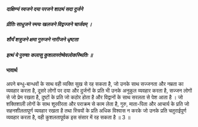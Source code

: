 ##### दाक्षिण्यं स्वजने दया परजने शाठ्यं सदा दुर्जने
##### प्रीतिः साधुजने स्मयः खलजने विद्वज्जने चार्जवम् ।
##### शौर्यं शत्रुजने क्षमा गुरुजने नारीजने धृष्टता
##### इत्थं ये पुरुषाः कलासु कुशलास्तेष्वेवलोकस्थितिः ॥

#### भावार्थ

अपने बन्धु-बान्धवों के साथ वही व्यक्ति सुख से रह सकता है, जो उनके साथ सज्जनता और नम्रता का व्यवहार करता है, दूसरे लोगों पर दया और दुर्जनों के प्रति भी उनके अनुकूल व्यवहार करता है, सज्जन लोगों से जो प्रेम रखता है, दुष्टों के प्रति जो कठोर होता है और विद्वानों के साथ सरलता से पेश आता है । जो शक्तिशाली लोगों के साथ शूरवीरता और पराक्रम से काम लेता है, गुरु, माता-पिता और आचार्य के प्रति जो सहनशीलतापूर्ण व्यवहार रखता है तथा स्त्रियों के प्रति अधिक विश्वास न करके जो उनके प्रति चतुराईपूर्ण व्यवहार करता है, वही कुशलतापूर्वक इस संसार में रह सकता है ॥ 3 ॥